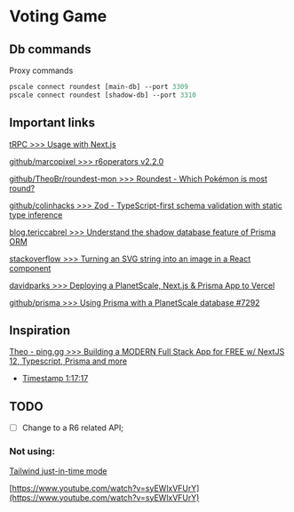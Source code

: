 # Voting Game

## Db commands

Proxy commands

```ps
pscale connect roundest [main-db] --port 3309
pscale connect roundest [shadow-db] --port 3310
```

## Important links

[tRPC >>> Usage with Next.js](https://trpc.io/docs/nextjs)

[github/marcopixel >>> r6operators v2.2.0](https://github.com/marcopixel/r6operators)

[github/TheoBr/roundest-mon >>> Roundest - Which Pokémon is most round?](https://github.com/TheoBr/roundest-mon)

[github/colinhacks >>> Zod - TypeScript-first schema validation with static type inference](https://github.com/colinhacks/zod)

[blog.tericcabrel >>> Understand the shadow database feature of Prisma ORM](https://blog.tericcabrel.com/understand-the-shadow-database-feature-prisma/)

[stackoverflow >>> Turning an SVG string into an image in a React component](https://stackoverflow.com/questions/44900569/turning-an-svg-string-into-an-image-in-a-react-component)

[davidparks >>> Deploying a PlanetScale, Next.js & Prisma App to Vercel](https://davidparks.dev/blog/planetscale-deployment-with-prisma/#deploying)

[github/prisma >>> Using Prisma with a PlanetScale database #7292](https://github.com/prisma/prisma/issues/7292#issuecomment-925618707)

## Inspiration

[Theo - ping․gg >>> Building a MODERN Full Stack App for FREE w/ NextJS 12, Typescript, Prisma and more](https://www.youtube.com/watch?v=PKy2lYEnhgs)

- [Timestamp 1:17:17](https://youtu.be/PKy2lYEnhgs?t=4637)

## TODO

- [ ] Change to a R6 related API;

### Not using:

[Tailwind just-in-time mode](https://v2.tailwindcss.com/docs/just-in-time-mode)

[https://www.youtube.com/watch?v=syEWlxVFUrY](https://www.youtube.com/watch?v=syEWlxVFUrY)
